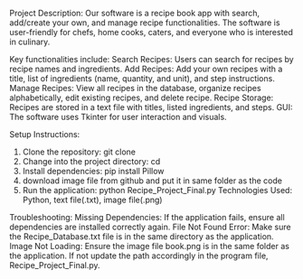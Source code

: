 Project Description: Our software is a recipe book app with search, add/create your own, and manage recipe functionalities. The software is user-friendly for chefs, home cooks, caters, and everyone who is interested in culinary.

Key functionalities include:
Search Recipes: Users can search for recipes by recipe names and ingredients.
Add Recipes: Add your own recipes with a title, list of ingredients (name, quantity, and unit), and step instructions.
Manage Recipes: View all recipes in the database, organize recipes alphabetically, edit existing recipes, and delete  recipe.
Recipe Storage: Recipes are stored in a text file with titles, listed ingredients, and steps.
GUI: The software uses Tkinter for user interaction and visuals.

Setup Instructions:
1. Clone the repository: git clone <repository-url>
2. Change into the project directory: cd <repository-folder>
3. Install dependencies: pip install Pillow
4. download image file from github and put it in same folder as the code
5. Run the application: python Recipe_Project_Final.py
Technologies Used: Python, text file(.txt), image file(.png)

Troubleshooting:
Missing Dependencies: If the application fails, ensure all dependencies are installed correctly again.
File Not Found Error: Make sure the Recipe_Database.txt file is in the same directory as the application.
Image Not Loading: Ensure the image file book.png is in the same folder as the application. If not update the path accordingly in the program file, Recipe_Project_Final.py. 
